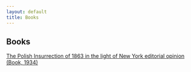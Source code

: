 ```yaml
---
layout: default
title: Books
---
```


## Books

[The Polish Insurrection of 1863 in the light of New York editorial opinion (Book, 1934)](http://www.worldcat.org/title/polish-insurrection-of-1863-in-the-light-of-new-york-editorial-opinion/oclc/252487239?referer=di&ht=edition)
